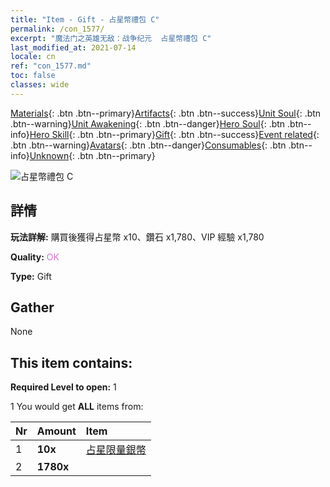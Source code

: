 ```yaml
---
title: "Item - Gift - 占星幣禮包 C"
permalink: /con_1577/
excerpt: "魔法门之英雄无敌：战争纪元  占星幣禮包 C"
last_modified_at: 2021-07-14
locale: cn
ref: "con_1577.md"
toc: false
classes: wide
---
```

 [Materials](/ItemsCN/){: .btn .btn--primary}[Artifacts](/ItemsCN/Artifacts/){: .btn .btn--success}[Unit Soul](/ItemsCN/UnitSoul/){: .btn .btn--warning}[Unit Awakening](/ItemsCN/UnitAwakening/){: .btn .btn--danger}[Hero Soul](/ItemsCN/HeroSoul/){: .btn .btn--info}[Hero Skill](/ItemsCN/HeroSkill/){: .btn .btn--primary}[Gift](/ItemsCN/Gift/){: .btn .btn--success}[Event related](/ItemsCN/Events/){: .btn .btn--warning}[Avatars](/ItemsCN/Avatars/){: .btn .btn--danger}[Consumables](/ItemsCN/Consumables/){: .btn .btn--info}[Unknown](/ItemsCN/Unknown/){: .btn .btn--primary}

 ![占星幣禮包 C](/images/t/i_907193.png)

## 詳情
 **玩法詳解:** 購買後獲得占星幣 x10、鑽石 x1,780、VIP 經驗 x1,780

 **Quality:** <span style="color: #DA70D6">OK</span>

 **Type:** Gift

## Gather

  None

## This item contains:

 **Required Level to open:** 1

 1 You would get **ALL** items  from:

  | Nr | Amount |     Item    |
  |:---|:-------|:------------|
  | 1 |  **10x** | [占星限量銀幣](/cn/Items/con_969/) |  | 
  | 2 |  **1780x** | <i class="fas fa-gem"/> |  | 

